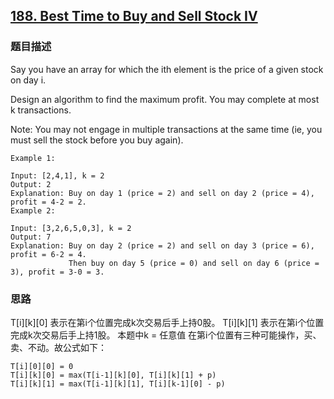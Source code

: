 ## [188. Best Time to Buy and Sell Stock IV](https://leetcode-cn.com/problems/best-time-to-buy-and-sell-stock-iv/)

### 题目描述

Say you have an array for which the ith element is the price of a given stock on day i.

Design an algorithm to find the maximum profit. You may complete at most k transactions.

Note:
You may not engage in multiple transactions at the same time (ie, you must sell the stock before you buy again).

```
Example 1:

Input: [2,4,1], k = 2
Output: 2
Explanation: Buy on day 1 (price = 2) and sell on day 2 (price = 4), profit = 4-2 = 2.
Example 2:

Input: [3,2,6,5,0,3], k = 2
Output: 7
Explanation: Buy on day 2 (price = 2) and sell on day 3 (price = 6), profit = 6-2 = 4.
             Then buy on day 5 (price = 0) and sell on day 6 (price = 3), profit = 3-0 = 3.
```

### 思路

T[i][k][0] 表示在第i个位置完成k次交易后手上持0股。
T[i][k][1] 表示在第i个位置完成k次交易后手上持1股。
本题中k = 任意值
在第i个位置有三种可能操作，买、卖、不动。故公式如下：

```
T[i][0][0] = 0
T[i][k][0] = max(T[i-1][k][0], T[i][k][1] + p)
T[i][k][1] = max(T[i-1][k][1], T[i][k-1][0] - p)
```

